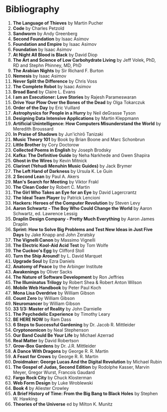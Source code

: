 # Bibliography

1. **The Language of Thieves** by Martin Pucher
1. **Code** by Charles Petzold
1. **Sandworm** by Andy Greenberg
1. **Second Foundation** by Isaac Asimov
1. **Foundation and Empire** by Isaac Asimov
1. **Foundation** by Isaac Asimov
1. **At Night All Blood is Black** by David Diop
1. **The Art and Science of Low Carbohydrate Living** by Jeff Volek, PhD, RD and Stephn Phinney, MD, PhD
1. **The Arabian Nights** by Sir Richard F. Burton
1. **Nemesis** by Isaac Asimov
2. **Never Split the Difference** by Chris Voss
1. **The Complete Robot** by Isaac Asimov
1. **Broad Band** by Claire L. Evans
1. **I am an Executioner: Love Stories** by Rajesh Parameswaran 
3. **Drive Your Plow Over the Bones of the Dead** by Olga Tokarczuk
4. **Order of the Day** by Eric Vuillard
5. **Astrophysics for People in a Hurry** by Neil deGrasse Tyson
6. **Designing Data Intensive Applications** by Martin Kleppmann
7. **Artificial Unintelligence: How Computers Misunderstand the World** by Meredith Broussard
8. **In Praise of Shadows** by Jun'ichirō Tanizaki
9. **Music Theory 101** by Book by Brian Boone and Marc Schonbrun
10. **Little Brother** by Cory Doctorow
11. **Collected Poems in English** by Joseph Brodsky
12. **Kafka: The Definitive Guide** by Neha Narkhede and Gwen Shapira
13. **Ghost in the Wires** by Kevin Mitnick
14. **Clarinet (Yehudi Menuhin Music Guides)** by Jack Brymer
15. **The Left Hand of Darkness** by Ursula K. Le Guin
16. **2 Second Lean** by Paul A. Akers
17. **Man's Search for Meeting** by Viktor Frakl
18. **The Clean Coder** by Robert C. Martin
19. **The Girl Who Takes an Eye for an Eye** by David Lagercrantz
20. **The Ideal Team Player** by Patrick Lencioni
21. **Hackers: Heroes of the Computer Revolution** by Steven Levy
22. **Aaron Schwartz - The Boy Who Could Change the World** by Aaron Schwartz, ed. Lawrence Lessig
23. **Draplin Design Company - Pretty Much Everything** by Aaron James Draplin
24. **Sprint: How to Solve Big Problems and Test New Ideas in Just Five Days** by Jake Knapp and John Zeratsky
25. **The Vignelli Canon** by Massimo Vignelli
26. **The Electric Kool-Aid Acid Test** by Tom Wolfe
27. **The Cuckoo's Egg** by Clifford Stoll
28. **Turn the Ship Around!** by L. David Marquet
29. **Upgrade Soul** by Ezra Daniels
30. **Anatomy of Peace** by the Arbinger Institute
31. **Awakenings** by Oliver Sacks
32. **The Nature of Software Development** by Ron Jeffries
33. **The Illuminatus Trilogy** by Robert Shea & Robert Anton Wilson     
34. **Mobile Web Handbook** by Peter Paul Koch
35. **Mona Lisa Overdrive** by William Gibson       
36. **Count Zero** by William Gibson
37. **Neuromancer** by William Gibson
38. **33 1/3: Master of Reality** by John Darnielle 
39. **The Psychedelic Experience** by Timothy Leary 
40. **BE HERE NOW** by Ram Dass
41. **6 Steps to Successful Gardening** by Dr. Jacob R. Mittleider
42. **Cryptonomicon** by Neal Stephenson
43. **Our Band Could Be Your Life** by Michael Azerrad
44. **Real Matter** by David Robertson
45. **Grow-Box Gardens** by Dr. J.R. Mittleider
46. **A Dance With Dragons** by George R. R. Martin
47. **A Feast for Crows** by George R. R. Martin
48. **Droidmaker: George Lucas And the Digital Revolution** by Michael Rubin
49. **The Gospel of Judas, Second Edition** by  Rodolphe Kasser, Marvin Meyer, Gregor Wurst, Francois Gaudard
50. **Fargo Rock City** by Chuck Klosterman
51. **Web Form Design** by Luke Wroblewski
52. **Book 4** by Aliester Crowley
53. **A Brief History of Time: From the Big Bang to Black Holes** by Stephen W. Hawking
54. **Theories of the Universe** ed by Milton K. Munitz  
